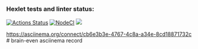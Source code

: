 ### Hexlet tests and linter status:
[![Actions Status](https://github.com/AnastasiyaBachinina/frontend-project-lvl1/workflows/hexlet-check/badge.svg)](https://github.com/AnastasiyaBachinina/frontend-project-lvl1/actions)
[![NodeCI](https://github.com/AnastasiyaBachinina/frontend-project-lvl1/workflows/NodeCI/badge.svg)](https://github.com/AnastasiyaBachinina/frontend-project-lvl1/actions/workflows/nodejs.yml)
<a href="https://codeclimate.com/github/AnastasiyaBachinina/frontend-project-lvl1/maintainability"><img src="https://api.codeclimate.com/v1/badges/a99a88d28ad37a79dbf6/maintainability" /></a>

https://asciinema.org/connect/cb6e3b3e-4767-4c8a-a34e-8cd18871732c # brain-even asciinema record